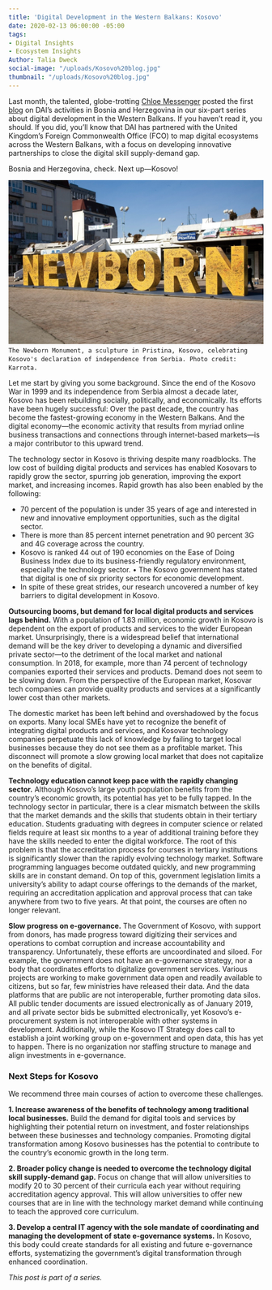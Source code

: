 ```yaml
---
title: 'Digital Development in the Western Balkans: Kosovo'
date: 2020-02-13 06:00:00 -05:00
tags:
- Digital Insights
- Ecosystem Insights
Author: Talia Dweck
social-image: "/uploads/Kosovo%20blog.jpg"
thumbnail: "/uploads/Kosovo%20blog.jpg"
---
```


Last month, the talented, globe-trotting [Chloe Messenger](http://dai-global-digital.com/authors/chloe-messenger/) posted the first [blog](http://dai-global-digital.com/digital-development-in-the-western-balkans-bosnia-and-herzegovina.html) on DAI’s activities in Bosnia and Herzegovina in our six-part series about digital development in the Western Balkans. If you haven’t read it, you should. If you did, you’ll know that DAI has partnered with the United Kingdom’s Foreign Commonwealth Office (FCO) to map digital ecosystems across the Western Balkans, with a focus on developing innovative partnerships to close the digital skill supply-demand gap.

Bosnia and Herzegovina, check. Next up—Kosovo!

<!--more-->

![Kosovo%20blog.jpg](/uploads/Kosovo%20blog.jpg)`The Newborn Monument, a sculpture in Pristina, Kosovo, celebrating Kosovo's declaration of independence from Serbia. Photo credit: Karrota.`

Let me start by giving you some background. Since the end of the Kosovo War in 1999 and its independence from Serbia almost a decade later, Kosovo has been rebuilding socially, politically, and economically. Its efforts have been hugely successful: Over the past decade, the country has become the fastest-growing economy in the Western Balkans. And the digital economy—the economic activity that results from myriad online business transactions and connections through internet-based markets—is a major contributor to this upward trend.

The technology sector in Kosovo is thriving despite many roadblocks. The low cost of building digital products and services has enabled Kosovars to rapidly grow the sector, spurring job generation, improving the export market, and increasing incomes. Rapid growth has also been enabled by the following:

* 70 percent of the population is under 35 years of age and interested in new and innovative employment opportunities, such as the digital sector.
* There is more than 85 percent internet penetration and 90 percent 3G and 4G coverage across the country.
* Kosovo is ranked 44 out of 190 economies on the Ease of Doing Business Index due to its business-friendly regulatory environment, especially the technology sector.
• The Kosovo government has stated that digital is one of six priority sectors for economic development.
* In spite of these great strides, our research uncovered a number of key barriers to digital development in Kosovo.

**Outsourcing booms, but demand for local digital products and services lags behind.** With a population of 1.83 million, economic growth in Kosovo is dependent on the export of products and services to the wider European market. Unsurprisingly, there is a widespread belief that international demand will be the key driver to developing a dynamic and diversified private sector—to the detriment of the local market and national consumption. In 2018, for example, more than 74 percent of technology companies exported their services and products. Demand does not seem to be slowing down. From the perspective of the European market, Kosovar tech companies can provide quality products and services at a significantly lower cost than other markets.

The domestic market has been left behind and overshadowed by the focus on exports. Many local SMEs have yet to recognize the benefit of integrating digital products and services, and Kosovar technology companies perpetuate this lack of knowledge by failing to target local businesses because they do not see them as a profitable market. This disconnect will promote a slow growing local market that does not capitalize on the benefits of digital.

**Technology education cannot keep pace with the rapidly changing sector.** Although Kosovo’s large youth population benefits from the country’s economic growth, its potential has yet to be fully tapped. In the technology sector in particular, there is a clear mismatch between the skills that the market demands and the skills that students obtain in their tertiary education. Students graduating with degrees in computer science or related fields require at least six months to a year of additional training before they have the skills needed to enter the digital workforce. The root of this problem is that the accreditation process for courses in tertiary institutions is significantly slower than the rapidly evolving technology market. Software programming languages become outdated quickly, and new programming skills are in constant demand. On top of this, government legislation limits a university’s ability to adapt course offerings to the demands of the market, requiring an accreditation application and approval process that can take anywhere from two to five years. At that point, the courses are often no longer relevant.

**Slow progress on e-governance.** The Government of Kosovo, with support from donors, has made progress toward digitizing their services and operations to combat corruption and increase accountability and transparency. Unfortunately, these efforts are uncoordinated and siloed. For example, the government does not have an e-governance strategy, nor a body that coordinates efforts to digitalize government services. Various projects are working to make government data open and readily available to citizens, but so far, few ministries have released their data. And the data platforms that are public are not interoperable, further promoting data silos. All public tender documents are issued electronically as of January 2019, and all private sector bids be submitted electronically, yet Kosovo’s e-procurement system is not interoperable with other systems in development. Additionally, while the Kosovo IT Strategy does call to establish a joint working group on e-government and open data, this has yet to happen. There is no organization nor staffing structure to manage and align investments in e-governance.

### Next Steps for Kosovo

We recommend three main courses of action to overcome these challenges.

**1. Increase awareness of the benefits of technology among traditional local businesses.** Build the demand for digital tools and services by highlighting their potential return on investment, and foster relationships between these businesses and technology companies. Promoting digital transformation among Kosovo businesses has the potential to contribute to the country’s economic growth in the long term.

**2. Broader policy change is needed to overcome the technology digital skill supply-demand gap.** Focus on change that will allow universities to modify 20 to 30 percent of their curricula each year without requiring accreditation agency approval. This will allow universities to offer new courses that are in line with the technology market demand while continuing to teach the approved core curriculum.

**3. Develop a central IT agency with the sole mandate of coordinating and managing the development of state e-governance systems.** In Kosovo, this body could create standards for all existing and future e-governance efforts, systematizing the government’s digital transformation through enhanced coordination.

*This post is part of a series.*